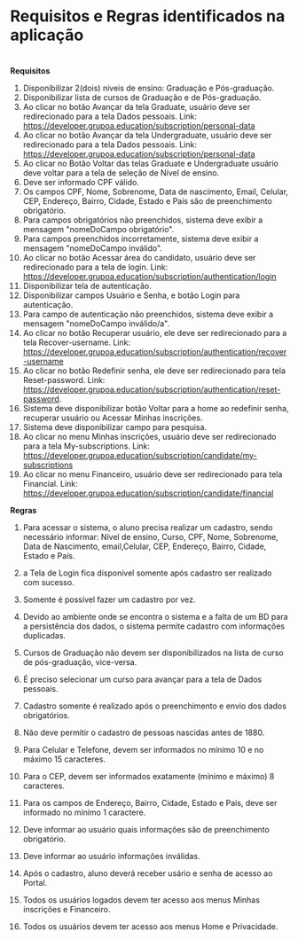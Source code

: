 # Requisitos e Regras identificados na aplicação

# 
**Requisitos**
1. Disponibilizar 2(dois) níveis de ensino: Graduação e Pós-graduação.
2. Disponibilizar lista de cursos de Graduação e de Pós-graduação.
3. Ao clicar no botão Avançar da tela Graduate, usuário deve ser redirecionado para a tela Dados pessoais. Link: https://developer.grupoa.education/subscription/personal-data
4. Ao clicar no botão Avançar da tela Undergraduate, usuário deve ser redirecionado para a tela Dados pessoais. Link: https://developer.grupoa.education/subscription/personal-data
5. Ao clicar no Botão Voltar das telas Graduate e Undergraduate usuário deve voltar para a tela de seleção de Nível de ensino.
6. Deve ser informado CPF válido.
7. Os campos CPF, Nome, Sobrenome, Data de nascimento, Email, Celular, CEP, Endereço, Bairro, Cidade, Estado e País são de preenchimento obrigatório.
9. Para campos obrigatórios não preenchidos, sistema deve exibir a mensagem "nomeDoCampo obrigatório".
10. Para campos preenchidos incorretamente, sistema deve exibir a mensagem "nomeDoCampo inválido".
11. Ao clicar no botão Acessar área do candidato, usuário deve ser redirecionado para a tela de login. Link: https://developer.grupoa.education/subscription/authentication/login
12. Disponibilizar tela de autenticação.
13. Disponibilizar campos Usuário e Senha, e botão Login para autenticação.
14. Para campo de autenticação não preenchidos, sistema deve exibir a mensagem "nomeDoCampo inválido/a".
15. Ao clicar no botão Recuperar usuário, ele deve ser redirecionado para a tela Recover-username. Link: https://developer.grupoa.education/subscription/authentication/recover-username
16. Ao clicar no botão Redefinir senha, ele deve ser redirecionado para tela Reset-password. Link: https://developer.grupoa.education/subscription/authentication/reset-password.
17. Sistema deve disponibilizar botão Voltar para a home ao redefinir senha, recuperar usuário ou Acessar Minhas inscrições.
18. Sistema deve disponibilizar campo para pesquisa.
19. Ao clicar no menu Minhas inscrições, usuário deve ser redirecionado para a tela My-subscriptions. Link: https://developer.grupoa.education/subscription/candidate/my-subscriptions
20. Ao clicar no menu Financeiro, usuário deve ser redirecionado para tela Financial. Link: https://developer.grupoa.education/subscription/candidate/financial



**Regras**
1. Para acessar o sistema, o aluno precisa realizar um cadastro, sendo necessário informar: Nível de ensino, Curso, CPF, Nome, Sobrenome, Data de Nascimento, email,Celular, CEP, Endereço, Bairro, Cidade, Estado e País.

2. a Tela de Login fica disponível somente após cadastro ser realizado com sucesso.

3. Somente é possível fazer um cadastro por vez.

4. Devido ao ambiente onde se encontra o sistema e a falta de um BD para a persistência dos dados, o sistema permite cadastro com informações duplicadas.

5. Cursos de Graduação não devem ser disponibilizados na lista de curso de pós-graduação, vice-versa.

6. É preciso selecionar um curso para avançar para a tela de Dados pessoais.

7. Cadastro somente é realizado após o preenchimento e envio dos dados obrigatórios.

8. Não deve permitir o cadastro de pessoas nascidas antes de 1880.

9. Para Celular e Telefone, devem ser informados no mínimo 10 e no máximo 15 caracteres.

10. Para o CEP, devem ser informados exatamente (mínimo e máximo) 8 caracteres.

11. Para os campos de Endereço, Bairro, Cidade, Estado e País, deve ser informado no mínimo 1 caractere.

12. Deve informar ao usuário quais informações são de preenchimento obrigatório.

13. Deve informar ao usuário informações inválidas.

14. Após o cadastro, aluno deverá receber usário e senha de acesso ao Portal.

15. Todos os usuários logados devem ter acesso aos menus Minhas inscrições e Financeiro.

16. Todos os usuários devem ter acesso aos menus Home e Privacidade.
